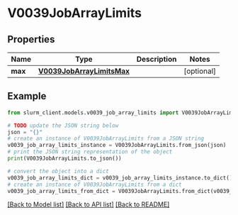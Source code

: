 # V0039JobArrayLimits


## Properties

Name | Type | Description | Notes
------------ | ------------- | ------------- | -------------
**max** | [**V0039JobArrayLimitsMax**](V0039JobArrayLimitsMax.md) |  | [optional] 

## Example

```python
from slurm_client.models.v0039_job_array_limits import V0039JobArrayLimits

# TODO update the JSON string below
json = "{}"
# create an instance of V0039JobArrayLimits from a JSON string
v0039_job_array_limits_instance = V0039JobArrayLimits.from_json(json)
# print the JSON string representation of the object
print(V0039JobArrayLimits.to_json())

# convert the object into a dict
v0039_job_array_limits_dict = v0039_job_array_limits_instance.to_dict()
# create an instance of V0039JobArrayLimits from a dict
v0039_job_array_limits_from_dict = V0039JobArrayLimits.from_dict(v0039_job_array_limits_dict)
```
[[Back to Model list]](../README.md#documentation-for-models) [[Back to API list]](../README.md#documentation-for-api-endpoints) [[Back to README]](../README.md)


